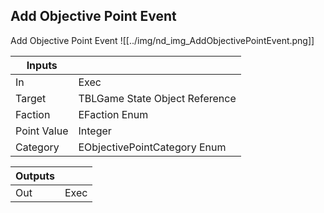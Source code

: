 ## Add Objective Point Event
Add Objective Point Event
![[../img/nd_img_AddObjectivePointEvent.png]]

|Inputs||
|--|--|
| In | Exec |
| Target | TBLGame State Object Reference |
| Faction | EFaction Enum |
| Point Value | Integer |
| Category | EObjectivePointCategory Enum |

|Outputs||
|--|--|
| Out | Exec |
